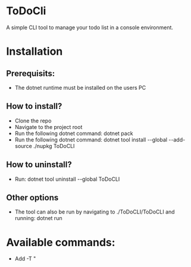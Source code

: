# ToDoCli
A simple CLI tool to manage your todo list in a console environment.

# Installation
## Prerequisits:
  * The dotnet runtime must be installed on the users PC
## How to install?
  * Clone the repo
  * Navigate to the project root
  * Run the following dotnet command: dotnet pack
  * Run the following dotnet command: dotnet tool install --global --add-source ./nupkg ToDoCLI
  
## How to uninstall?
  * Run: dotnet tool uninstall --global ToDoCLI

## Other options
   * The tool can also be run by navigating to ./ToDoCLI/ToDoCLI and running: dotnet run <arguments>

# Available commands:
* Add -T "<Title of todo>"
   * Adds a todo to list
* Complete
   * Lists todos in a navigational menu, use enter to complete a todo and ctrl+x to exit the menu.
